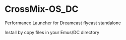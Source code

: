 # CrossMix-OS_DC
Performance Launcher for Dreamcast flycast standalone

Install by copy files in your Emus/DC directory
